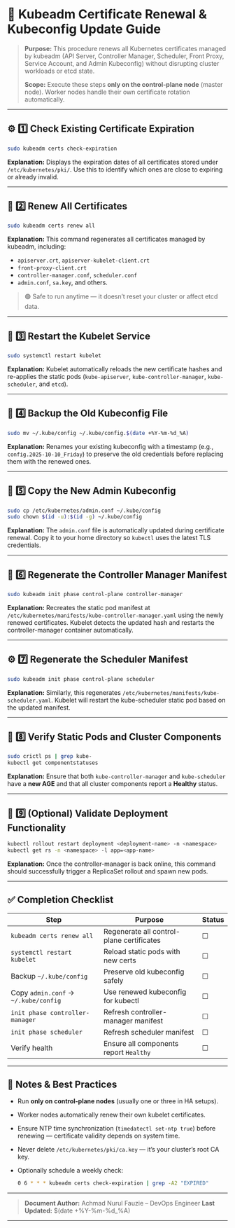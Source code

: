 # 🔐 Kubeadm Certificate Renewal & Kubeconfig Update Guide

> **Purpose:**
> This procedure renews all Kubernetes certificates managed by kubeadm (API Server, Controller Manager, Scheduler, Front Proxy, Service Account, and Admin Kubeconfig)
> without disrupting cluster workloads or etcd state.
>
> **Scope:**
> Execute these steps **only on the control-plane node** (master node).
> Worker nodes handle their own certificate rotation automatically.

---

## ⚙️ 1️⃣ Check Existing Certificate Expiration

```bash
sudo kubeadm certs check-expiration
```

**Explanation:**
Displays the expiration dates of all certificates stored under `/etc/kubernetes/pki/`.
Use this to identify which ones are close to expiring or already invalid.

---

## 🔁 2️⃣ Renew All Certificates

```bash
sudo kubeadm certs renew all
```

**Explanation:**
This command regenerates all certificates managed by kubeadm, including:

* `apiserver.crt`, `apiserver-kubelet-client.crt`
* `front-proxy-client.crt`
* `controller-manager.conf`, `scheduler.conf`
* `admin.conf`, `sa.key`, and others.

> 🟢 Safe to run anytime — it doesn’t reset your cluster or affect etcd data.

---

## 🚀 3️⃣ Restart the Kubelet Service

```bash
sudo systemctl restart kubelet
```

**Explanation:**
Kubelet automatically reloads the new certificate hashes and re-applies the static pods
(`kube-apiserver`, `kube-controller-manager`, `kube-scheduler`, and `etcd`).

---

## 💾 4️⃣ Backup the Old Kubeconfig File

```bash
sudo mv ~/.kube/config ~/.kube/config.$(date +%Y-%m-%d_%A)
```

**Explanation:**
Renames your existing kubeconfig with a timestamp (e.g., `config.2025-10-10_Friday`)
to preserve the old credentials before replacing them with the renewed ones.

---

## 📂 5️⃣ Copy the New Admin Kubeconfig

```bash
sudo cp /etc/kubernetes/admin.conf ~/.kube/config
sudo chown $(id -u):$(id -g) ~/.kube/config
```

**Explanation:**
The `admin.conf` file is automatically updated during certificate renewal.
Copy it to your home directory so `kubectl` uses the latest TLS credentials.

---

## 🧱 6️⃣ Regenerate the Controller Manager Manifest

```bash
sudo kubeadm init phase control-plane controller-manager
```

**Explanation:**
Recreates the static pod manifest at `/etc/kubernetes/manifests/kube-controller-manager.yaml`
using the newly renewed certificates.
Kubelet detects the updated hash and restarts the controller-manager container automatically.

---

## ⚙️ 7️⃣ Regenerate the Scheduler Manifest

```bash
sudo kubeadm init phase control-plane scheduler
```

**Explanation:**
Similarly, this regenerates `/etc/kubernetes/manifests/kube-scheduler.yaml`.
Kubelet will restart the kube-scheduler static pod based on the updated manifest.

---

## 🔎 8️⃣ Verify Static Pods and Cluster Components

```bash
sudo crictl ps | grep kube-
kubectl get componentstatuses
```

**Explanation:**
Ensure that both `kube-controller-manager` and `kube-scheduler` have a **new AGE**
and that all cluster components report a **Healthy** status.

---

## 🧪 9️⃣ (Optional) Validate Deployment Functionality

```bash
kubectl rollout restart deployment <deployment-name> -n <namespace>
kubectl get rs -n <namespace> -l app=<app-name>
```

**Explanation:**
Once the controller-manager is back online, this command should successfully trigger
a ReplicaSet rollout and spawn new pods.

---

## ✅ Completion Checklist

| Step                                 | Purpose                                   | Status |
| ------------------------------------ | ----------------------------------------- | ------ |
| `kubeadm certs renew all`            | Regenerate all control-plane certificates | ☐      |
| `systemctl restart kubelet`          | Reload static pods with new certs         | ☐      |
| Backup `~/.kube/config`              | Preserve old kubeconfig safely            | ☐      |
| Copy `admin.conf` → `~/.kube/config` | Use renewed kubeconfig for kubectl        | ☐      |
| `init phase controller-manager`      | Refresh controller-manager manifest       | ☐      |
| `init phase scheduler`               | Refresh scheduler manifest                | ☐      |
| Verify health                        | Ensure all components report `Healthy`    | ☐      |

---

## 🧠 Notes & Best Practices

* Run **only on control-plane nodes** (usually one or three in HA setups).
* Worker nodes automatically renew their own kubelet certificates.
* Ensure NTP time synchronization (`timedatectl set-ntp true`) before renewing — certificate validity depends on system time.
* Never delete `/etc/kubernetes/pki/ca.key` — it’s your cluster’s root CA key.
* Optionally schedule a weekly check:

  ```bash
  0 6 * * * kubeadm certs check-expiration | grep -A2 "EXPIRED"
  ```

---

> **Document Author:** Achmad Nurul Fauzie – DevOps Engineer
> **Last Updated:** $(date +%Y-%m-%d_%A)

---
